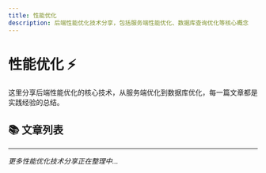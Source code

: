 ```yaml
---
title: 性能优化
description: 后端性能优化技术分享，包括服务端性能优化、数据库查询优化等核心概念
---
```


# 性能优化 ⚡

这里分享后端性能优化的核心技术，从服务端优化到数据库优化，每一篇文章都是实践经验的总结。

## 📚 文章列表

<UnderConstruction />

---

_更多性能优化技术分享正在整理中..._
